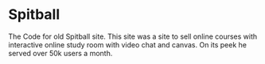 Spitball
====

The Code for old Spitball site.
This site was a site to sell online courses with interactive online study room with video chat and canvas.
On its peek he served over 50k users a month.

